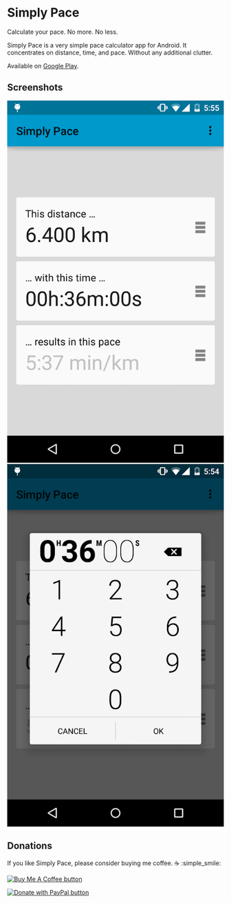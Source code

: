 # Simply Pace

Calculate your pace. No more. No less.

Simply Pace is a very simple pace calculator app for Android. It concentrates on distance, time, and pace. Without any additional clutter. 

Available on [Google Play](https://play.google.com/store/apps/details?id=com.marcospoerl.simplypace).

## Screenshots

![Main screenshot](/fastlane/metadata/android/en-US/images/phoneScreenshots/1-main.png?raw=true "Main screen")
![Time input screenshot](/fastlane/metadata/android/en-US/images/phoneScreenshots/2-time.png?raw=true "Time input")

## Donations

If you like Simply Pace, please consider buying me coffee. :coffee: :simple_smile:

[![Buy Me A Coffee button](https://www.buymeacoffee.com/assets/img/custom_images/orange_img.png "Buy Me A Coffee")](https://www.buymeacoffee.com/marcospoerl)

[![Donate with PayPal button](https://www.paypalobjects.com/en_US/DK/i/btn/btn_donateCC_LG.gif "Donate with PayPal")](https://www.paypal.com/cgi-bin/webscr?cmd=_s-xclick&hosted_button_id=PZLRM75QLLXE4)

